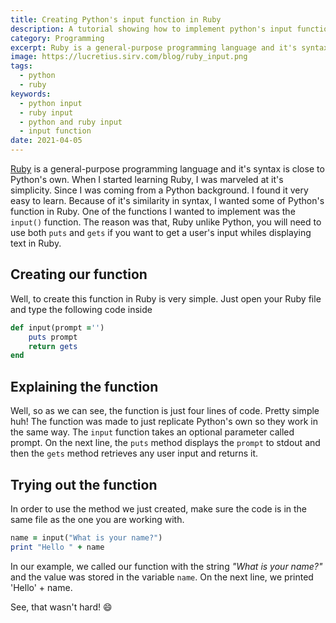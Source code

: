 ```yaml
---
title: Creating Python's input function in Ruby
description: A tutorial showing how to implement python's input function in Ruby. The input function is used to get user's input.
category: Programming
excerpt: Ruby is a general-purpose programming language and it's syntax is close to Python's own. One of the functions I wanted to implement was the input() function.
image: https://lucretius.sirv.com/blog/ruby_input.png
tags:
  - python
  - ruby
keywords:
  - python input
  - ruby input
  - python and ruby input
  - input function
date: 2021-04-05
---
```


[Ruby](https://www.ruby-lang.org/en/) is a general-purpose programming language and it's syntax is close to Python's own.
When I started learning Ruby, I was marveled at it's simplicity.
Since I was coming from a Python background. I found it very easy to learn. Because of it's similarity in syntax, I wanted some of Python's function in Ruby.
One of the functions I wanted to implement was the `input()` function. The reason was that, Ruby unlike Python, you will need to use both `puts` and `gets` if you want to get a user's input whiles displaying text in Ruby.

## Creating our function

Well, to create this function in Ruby is very simple. Just open your Ruby file and type the following code inside

```ruby
def input(prompt ='')
    puts prompt
    return gets
end
```

## Explaining the function

Well, so as we can see, the function is just four lines of code. Pretty simple huh!
The function was made to just replicate Python's own so they work in the same way.
The `input` function takes an optional parameter called prompt. On the next line, the `puts` method displays the `prompt` to stdout and then the `gets` method retrieves any user input and returns it.

## Trying out the function

In order to use the method we just created, make sure the code is in the same file as the one you are working with.

```ruby
name = input("What is your name?")
print "Hello " + name
```

In our example, we called our function with the string _"What is your name?"_ and the value was stored in the variable `name`. On the next line, we printed 'Hello' + name.

See, that wasn't hard! :smile:
